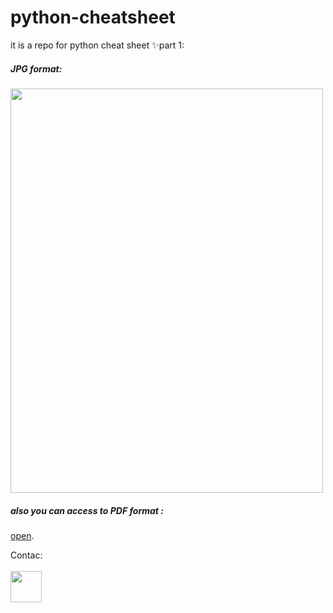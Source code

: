 # python-cheatsheet
it is a repo for python cheat sheet
✨part 1:
<h5>JPG format:</h5>
<img src="https://github.com/Mahdi-Moshfegh/python-cheatsheet/assets/150899691/b8f3157a-ee51-46e4-aa11-451a58e0f2d1" height="647" width="500">
<h5>also you can access to PDF format :</h5>
<p><a href="https://github.com/Mahdi-Moshfegh/python-cheatsheet/files/13380017/pythoncheatsheet1.pdf">open</a>.</p>
Contac:
<br><br>
 <a class="libutton" href="https://www.linkedin.com/comm/mynetwork/discovery-see-all?usecase=PEOPLE_FOLLOWS&followMember=mahdi-moshfegh-650773267" target="_blank">
  <img src="https://github.com/Mahdi-Moshfegh/PPI-cheatsheet/assets/150899691/e246e228-4d87-48cb-a310-2eff78d4b2c2" height="50" width="50">
</a>
